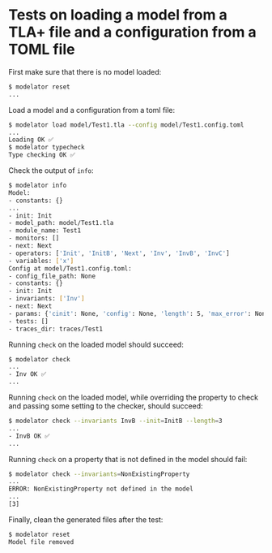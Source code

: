 # Tests on loading a model from a TLA+ file and a configuration from a TOML file

First make sure that there is no model loaded:

```sh
$ modelator reset
...
```

Load a model and a configuration from a toml file:

```sh
$ modelator load model/Test1.tla --config model/Test1.config.toml
...
Loading OK ✅
$ modelator typecheck
Type checking OK ✅
```

Check the output of `info`:

```sh
$ modelator info
Model:
- constants: {}
...
- init: Init
- model_path: model/Test1.tla
- module_name: Test1
- monitors: []
- next: Next
- operators: ['Init', 'InitB', 'Next', 'Inv', 'InvB', 'InvC']
- variables: ['x']
Config at model/Test1.config.toml:
- config_file_path: None
- constants: {}
- init: Init
- invariants: ['Inv']
- next: Next
- params: {'cinit': None, 'config': None, 'length': 5, 'max_error': None, 'no_deadlock': True, 'view': None}
- tests: []
- traces_dir: traces/Test1
```

Running `check` on the loaded model should succeed:

```sh
$ modelator check
...
- Inv OK ✅
...
```

Running `check` on the loaded model, while overriding the property to check and
passing some setting to the checker, should succeed:

```sh
$ modelator check --invariants InvB --init=InitB --length=3
...
- InvB OK ✅
...
```

Running `check` on a property that is not defined in the model should fail:

```sh
$ modelator check --invariants=NonExistingProperty
...
ERROR: NonExistingProperty not defined in the model
...
[3]
```

Finally, clean the generated files after the test:

```sh
$ modelator reset
Model file removed
```
